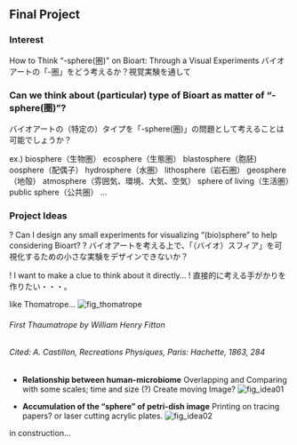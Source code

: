 ## Final Project

### Interest
How to Think “-sphere(圏)" on Bioart: Through a Visual Experiments
バイオアートの「-圏」をどう考えるか？視覚実験を通して

### Can we think about (particular) type of Bioart as matter of “-sphere(圏)”?
バイオアートの（特定の）タイプを「-sphere(圏)」の問題として考えることは可能でしょうか？

  ex.)
	biosphere（生物圏） ecosphere（生態圏）
	blastosphere（胞胚)  oosphere（配偶子）
	hydrosphere（水圏） lithosphere（岩石圏）
	geosphere（地殻）  atmosphere（雰囲気、環境、大気、空気）
	sphere of living（生活圏）public sphere（公共圏）
	…

### Project Ideas
? Can I design any small experiments for visualizing “(bio)sphere” to help considering Bioart?
? バイオアートを考える上で、「（バイオ）スフィア」を可視化するための小さな実験をデザインできないか？

! I want to make a clue to think about it directly…
! 直接的に考える手がかりを作りたい・・・。

like Thomatrope...
![fig_thomatrope](https://user-images.githubusercontent.com/100834944/161601645-d5c3f156-054b-4695-bde0-6e6bf4fc6d82.png)
###### First Thaumatrope by William Henry Fitton
###### Cited: A. Castillon, *Recreations Physiques*, Paris: Hachette, 1863, 284


- **Relationship between human-microbiome**
Overlapping and Comparing with some scales; time and size (?)
Create moving Image?
![fig_idea01](https://user-images.githubusercontent.com/100834944/161602290-66e9f515-9b48-4570-a85f-a5b22f4ce5f1.png)

* **Accumulation of the “sphere” of petri-dish image**
Printing on tracing papers? or laser cutting acrylic plates.
![fig_idea02](https://user-images.githubusercontent.com/100834944/161602449-a5c094d0-41ac-4648-ab9f-0d86f7b47547.jpg)


in construction...
